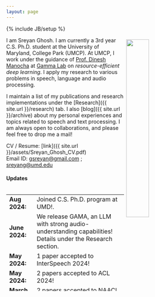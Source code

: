 ```yaml
---
layout: page
---
```

{% include JB/setup %}

<img style="float: right; width: 35%; padding: 6px;" src=" {{ site.url }}assets/IMG_7210.jpg">

I am Sreyan Ghosh. I am currently a 3rd year C.S. Ph.D. student at the University of Maryland, College Park (UMCP). At UMCP, I work under the guidance of [Prof. Dinesh Manocha](https://scholar.google.com/citations?user=X08l_4IAAAAJ&hl=en) at [Gamma Lab](https://gamma.umd.edu/) on *resource-efficient deep learning*. I apply my research to various problems in speech, language and audio processing.  

I maintain a list of my publications and research implementations under the [Research]({{ site.url }}/research) tab. I also [blog]({{ site.url }}/archive) about my personal experiences and topics related to speech and text processing. I am always open to collaborations, and please feel free to drop me a mail!

CV / Resume: [link]({{ site.url }}/assets/Sreyan_Ghosh_CV.pdf)  
Email ID: [gsreyan@gmail.com](mailto:gsreyan@gmail.com) ; [sreyang@umd.edu](mailto:sreyang@umd.edu)  

<!-- #### I am always open to collaborations! Please fill out [this](https://docs.google.com/forms/d/1kQRJekonn8YglxIPH9OPcJCuI7NQK-E1wAywNAsSMoM/) form here and I would reach out if I have a project aligned with your interests. Thank You! -->

#### Updates

<div style="height:275px;overflow:auto;">
<table>
<col width="100px">
<col width="630px">
  <tr><td><b>Aug 2024:</b></td><td>Joined C.S. Ph.D. program at UMD!.</td></tr>
  <tr><td><b>June 2024:</b></td><td>We release GAMA, an LLM with strong audio-understanding capabilities! Details under the Research section.</td></tr>
  <tr><td><b>May 2024:</b></td><td>1 paper accepted to InterSpeech 2024!</td></tr>
  <tr><td><b>May 2024:</b></td><td>2 papers accepted to ACL 2024!</td></tr>
  <tr><td><b>March 2024:</b></td><td>2 papers accepted to NAACL 2024!</td></tr>
  <tr><td><b>Jan 2024:</b></td><td>1 paper accepted to ICLR 2024!</td></tr>
  <tr><td><b>Dec 2023:</b></td><td>Attended EMNLP 2023 in-person in Singapore!</td></tr>
  <tr><td><b>Oct 2023:</b></td><td>2 papers accepted to EMNLP 2023! Details under the research section.</td></tr>
  <tr><td><b>May 2023:</b></td><td>Our paper was accepted to ICCV 2023!</td></tr>
  <tr><td><b>May 2023:</b></td><td>Started as a Research Scientist Intern at Adobe Research!</td></tr>
  <tr><td><b>May 2023:</b></td><td>Our paper was accepted to Interspeech 2023!</td></tr>
  <tr><td><b>Apr 2023:</b></td><td>Our paper was accepted to ACL 2023!</td></tr>
  <tr><td><b>Mar 2023:</b></td><td>Serving as a reviewer for Interspeech 2023!</td></tr>
  <tr><td><b>Feb 2023:</b></td><td>3 papers accepted to ICASSP 2023! Pre-prints under the research section.</td></tr>
  <tr><td><b>Feb 2023:</b></td><td>Serving as a reviewer for ACL 2023!</td></tr>
  <tr><td><b>Jan 2023:</b></td><td>Submitted one paper to ACL 2023!</td></tr>